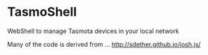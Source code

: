# TasmoShell
WebShell to manage Tasmota devices in your local network

Many of the code is derived from ...
http://sdether.github.io/josh.js/
